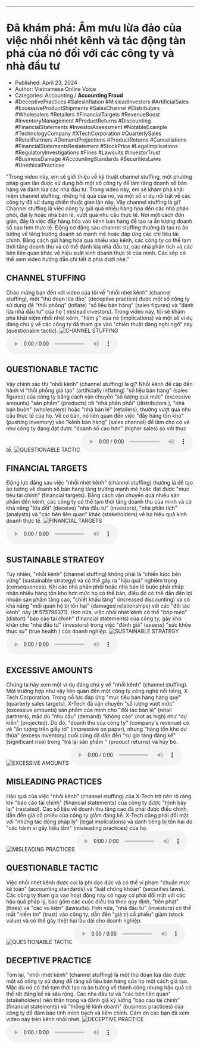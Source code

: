 
---

# Đã khám phá: Âm mưu lừa đảo của việc nhồi nhét kênh và tác động tàn phá của nó đối với các công ty và nhà đầu tư

- Published: April 23, 2024
- Author: Vietnamese Online Voice
- Categories: Accounting / **Accounting Fraud**
- #DeceptivePractices #SalesInflation #MisleadInvestors #ArtificialSales #ExcessiveProductShipments #SalesChannel #Distributors #Wholesalers #Retailers #FinancialTargets #RevenueBoost #InventoryManagement #ProductReturns #Discounting #FinancialStatements #InvestorAssessment #NotableExample #TechnologyCompany #XTechCorporation #QuarterlySales #RetailPartners #DemandProjections #ProductReturns #Cancellations #FinancialStatementsRestatement #StockPrice #LegalImplications #RegulatoryInvestigations #Fines #Lawsuits #InvestorTrust #BusinessDamage #AccountingStandards #SecuritiesLaws #UnethicalPractices

"Trong video này, em sẽ giới thiệu về kỹ thuật channel stuffing, một phương pháp gian lận được sử dụng bởi một số công ty để làm tăng doanh số bán hàng và đánh lừa các nhà đầu tư. Trong video này, em sẽ khám phá khái niệm channel stuffing, những hệ quả của nó, và một số ví dụ nổi bật về các công ty đã sử dụng chiến thuật gian lận này. Vậy channel stuffing là gì? Channel stuffing là việc công ty gửi quá nhiều hàng hóa đến các nhà phân phối, đại lý hoặc nhà bán lẻ, vượt quá nhu cầu thực tế. Nói một cách đơn giản, đây là việc đẩy hàng hóa vào kênh bán hàng để tạo ra ấn tượng doanh số cao hơn thực tế. Động cơ đằng sau channel stuffing thường là tạo ra ảo tưởng về tăng trưởng doanh số mạnh mẽ hoặc đáp ứng các chỉ tiêu tài chính. Bằng cách gửi hàng hóa quá nhiều vào kênh, các công ty có thể tạm thời tăng doanh thu và có thể đánh lừa nhà đầu tư, các nhà phân tích và các bên liên quan khác về hiệu suất kinh doanh thực tế của mình. Các sếp có thể xem video hướng dẫn chi tiết ở phía dưới nhé."


## CHANNEL STUFFING

Chào mừng bạn đến với video của tôi về "nhồi nhét kênh" (channel stuffing), một "thủ đoạn lừa đảo" (deceptive practice) được một số công ty sử dụng để "thổi phồng" (inflate) "số liệu bán hàng" (sales figures) và "đánh lừa nhà đầu tư" của họ ( mislead investors). Trong video này, tôi sẽ khám phá khái niệm nhồi nhét kênh, "hàm ý" của nó (implications) và một số ví dụ đáng chú ý về các công ty đã tham gia vào "chiến thuật đáng nghi ngờ" này (questionable tactic).
![CHANNEL STUFFING](https://http-archiver-apis-production-80.schnworks.com/storage/images/transitions/2024-04-23/transition--13250879890-Montserrat-Thin-303F9F.jpg)
<audio controls>
    <source src="https://http-archiver-apis-production-80.schnworks.com/storage/audio/file-11264452020.mp3" type="audio/mpeg">
</audio>



## QUESTIONABLE TACTIC

Vậy chính xác thì "nhồi kênh" (channel stuffing) là gì? Nhồi kênh đề cập đến hành vi "thổi phồng giả tạo" (artificially inflating) "số liệu bán hàng" (sales figures) của công ty bằng cách vận chuyển "số lượng quá mức" (excessive amounts) "sản phẩm" (products) tới "nhà phân phối" (distributors ), "nhà bán buôn" (wholesalers) hoặc "nhà bán lẻ" (retailers), thường vượt quá nhu cầu thực tế của họ. Về cơ bản, nó liên quan đến việc "đẩy hàng tồn kho" (pushing inventory) vào "kênh bán hàng" (sales channel) để làm cho có vẻ như công ty đang đạt được "doanh số cao hơn" (higher sales) so với thực tế.
![QUESTIONABLE TACTIC](https://http-archiver-apis-production-80.schnworks.com/storage/images/transitions/2024-04-23/transition-40042088717-Montserrat-Regular-9C27B0.jpg)
<audio controls>
    <source src="https://http-archiver-apis-production-80.schnworks.com/storage/audio/file-34172489493.mp3" type="audio/mpeg">
</audio>



## FINANCIAL TARGETS

Động lực đằng sau việc "nhồi nhét kênh" (channel stuffing) thường là để tạo ảo tưởng về doanh số bán hàng tăng trưởng mạnh mẽ hoặc đạt được "mục tiêu tài chính" (financial targets). Bằng cách vận chuyển quá nhiều sản phẩm đến kênh, các công ty có thể tạm thời tăng doanh thu của mình và có khả năng "lừa dối" (deceive) "nhà đầu tư" (investors), "nhà phân tích" (analysts) và "các bên liên quan" khác (stakeholders) về họ hiệu quả kinh doanh thực tế.
![FINANCIAL TARGETS](https://http-archiver-apis-production-80.schnworks.com/storage/images/transitions/2024-04-23/transition-1708038884-Montserrat-Regular-283593.jpg)
<audio controls>
    <source src="https://http-archiver-apis-production-80.schnworks.com/storage/audio/file-11497777198.mp3" type="audio/mpeg">
</audio>



## SUSTAINABLE STRATEGY

Tuy nhiên, "nhồi kênh" (channel stuffing) không phải là "chiến lược bền vững" (sustainable strategy) và có thể gây ra "hậu quả" nghiêm trọng (consequences). Khi các nhà phân phối hoặc nhà bán lẻ buộc phải chấp nhận nhiều hàng tồn kho hơn mức họ có thể bán, điều đó có thể dẫn đến lợi nhuận sản phẩm tăng cao, "chiết khấu tăng" (increased discounting) và có khả năng "mối quan hệ bị tổn hại" (damaged relationships) với các "đối tác kênh" này (# 575796371). Hơn nữa, việc nhồi nhét kênh có thể "bóp méo" (distort) "báo cáo tài chính" (financial statements) của công ty, gây khó khăn cho "nhà đầu tư" (investors) trong việc "đánh giá" (assess) "sức khỏe thực sự" (true health ) của doanh nghiệp.
![SUSTAINABLE STRATEGY](https://http-archiver-apis-production-80.schnworks.com/storage/images/transitions/2024-04-23/transition--1159220768-Montserrat-Bold-283593.jpg)
<audio controls>
    <source src="https://http-archiver-apis-production-80.schnworks.com/storage/audio/file-11053661591.mp3" type="audio/mpeg">
</audio>



## EXCESSIVE AMOUNTS

Chúng ta hãy xem một ví dụ đáng chú ý về "nhồi kênh" (channel stuffing). Một trường hợp như vậy liên quan đến một công ty công nghệ nổi tiếng, X-Tech Corporation. Trong nỗ lực đáp ứng "mục tiêu bán hàng hàng quý" (quarterly sales targets), X-Tech đã vận chuyển "số lượng vượt mức" (excessive amounts) sản phẩm của mình cho "đối tác bán lẻ" (retail partners), mặc dù "nhu cầu" (demand) "không cao" (not as high) như "dự kiến" (projected). Do đó, "doanh thu của công ty" (company's revenue) có vẻ "ấn tượng trên giấy tờ" (impressive on paper), nhưng "hàng tồn kho dư thừa" (excess inventory) cuối cùng đã dẫn đến "sự gia tăng đáng kể" (significant rise) trong "trả lại sản phẩm " (product returns) và hủy bỏ.
![EXCESSIVE AMOUNTS](https://http-archiver-apis-production-80.schnworks.com/storage/images/transitions/2024-04-23/transition-19875996765-Montserrat-Regular-283593.jpg)
<audio controls>
    <source src="https://http-archiver-apis-production-80.schnworks.com/storage/audio/file-6291137959.mp3" type="audio/mpeg">
</audio>



## MISLEADING PRACTICES

Hậu quả của việc "nhồi kênh" (channel stuffing) của X-Tech trở nên rõ ràng khi "báo cáo tài chính" (financial statements) của công ty được "trình bày lại" (restated). Các số liệu về doanh thu tăng cao đã phải được điều chỉnh, dẫn đến giá cổ phiếu của công ty giảm đáng kể. X-Tech cũng phải đối mặt với "những tác động pháp lý" (legal implications) và danh tiếng bị tổn hại do "các hành vi gây hiểu lầm" (misleading practices) của họ.
![MISLEADING PRACTICES](https://http-archiver-apis-production-80.schnworks.com/storage/images/transitions/2024-04-23/transition--67568681274-Montserrat-Thin-1A237E.jpg)
<audio controls>
    <source src="https://http-archiver-apis-production-80.schnworks.com/storage/audio/file-1105624574.mp3" type="audio/mpeg">
</audio>



## QUESTIONABLE TACTIC

Việc nhồi nhét kênh được coi là phi đạo đức và có thể vi phạm "chuẩn mực kế toán" (accounting standards) và "luật chứng khoán" (securities laws). Các công ty tham gia vào hoạt động này có nguy cơ phải đối mặt với các hậu quả pháp lý, bao gồm các cuộc điều tra theo quy định, "tiền phạt" (fines) và "các vụ kiện" (lawsuits). Hơn nữa, "nhà đầu tư" (investors) có thể mất "niềm tin" (trust) vào công ty, dẫn đến "giá trị cổ phiếu" giảm (stock value) và có thể gây thiệt hại lâu dài cho doanh nghiệp.
![QUESTIONABLE TACTIC](https://http-archiver-apis-production-80.schnworks.com/storage/images/transitions/2024-04-23/transition--35630451374-Montserrat-SemiBold-512DA8.jpg)
<audio controls>
    <source src="https://http-archiver-apis-production-80.schnworks.com/storage/audio/file-6484455690.mp3" type="audio/mpeg">
</audio>



## DECEPTIVE PRACTICE

Tóm lại, "nhồi nhét kênh" (channel stuffing) là một thủ đoạn lừa đảo được một số công ty sử dụng để tăng số liệu bán hàng của họ một cách giả tạo. Mặc dù nó có thể tạm thời tạo ra ảo tưởng về thành công nhưng hậu quả có thể rất đáng kể và sâu rộng. Các nhà đầu tư và "các bên liên quan" (stakeholders) nên thận trọng và đánh giá kỹ lưỡng "báo cáo tài chính" (financial statements) và "thông lệ kinh doanh" (business practices) của công ty để đảm bảo tính minh bạch và liêm chính. Cảm ơn các bạn đã xem video này trên kênh nhồi nhét.
![DECEPTIVE PRACTICE](https://http-archiver-apis-production-80.schnworks.com/storage/images/transitions/2024-04-23/transition-47574486029-Montserrat-Black-673AB7.jpg)
<audio controls>
    <source src="https://http-archiver-apis-production-80.schnworks.com/storage/audio/file-4828214467.mp3" type="audio/mpeg">
</audio>

